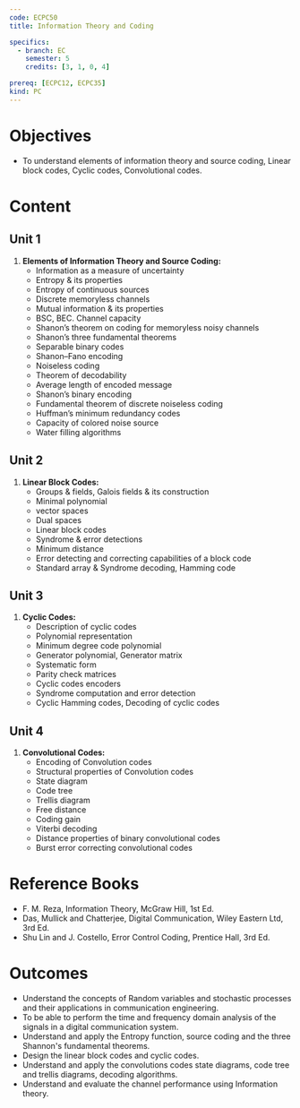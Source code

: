 ```yaml
---
code: ECPC50
title: Information Theory and Coding

specifics:
  - branch: EC
    semester: 5
    credits: [3, 1, 0, 4]

prereq: [ECPC12, ECPC35]
kind: PC
---
```


# Objectives

- To understand elements of information theory and source coding, Linear block codes, Cyclic codes, Convolutional codes.

# Content

## Unit 1

1. **Elements of Information Theory and Source Coding:**
   - Information as a measure of uncertainty
   - Entropy & its properties
   - Entropy of continuous sources
   - Discrete memoryless channels
   - Mutual information & its properties
   - BSC, BEC. Channel capacity
   - Shanon’s theorem on coding for memoryless noisy channels
   - Shanon’s three fundamental theorems
   - Separable binary codes
   - Shanon–Fano encoding
   - Noiseless coding
   - Theorem of decodability
   - Average length of encoded message
   - Shanon’s binary encoding
   - Fundamental theorem of discrete noiseless coding
   - Huffman’s minimum redundancy codes
   - Capacity of colored noise source
   - Water filling algorithms

## Unit 2

1. **Linear Block Codes:**
   - Groups & fields, Galois fields & its construction
   - Minimal polynomial
   - vector spaces
   - Dual spaces
   - Linear block codes
   - Syndrome & error detections
   - Minimum distance
   - Error detecting and correcting capabilities of a block code
   - Standard array & Syndrome decoding, Hamming code

## Unit 3

1. **Cyclic Codes:**
   - Description of cyclic codes
   - Polynomial representation
   - Minimum degree code polynomial
   - Generator polynomial, Generator matrix
   - Systematic form
   - Parity check matrices
   - Cyclic codes encoders
   - Syndrome computation and error detection
   - Cyclic Hamming codes, Decoding of cyclic codes

## Unit 4

1. **Convolutional Codes:**
   - Encoding of Convolution codes
   - Structural properties of Convolution codes
   - State diagram
   - Code tree
   - Trellis diagram
   - Free distance
   - Coding gain
   - Viterbi decoding
   - Distance properties of binary convolutional codes
   - Burst error correcting convolutional codes

# Reference Books

- F. M. Reza, Information Theory, McGraw Hill, 1st Ed.
- Das, Mullick and Chatterjee, Digital Communication, Wiley Eastern Ltd, 3rd Ed.
- Shu Lin and J. Costello, Error Control Coding, Prentice Hall, 3rd Ed.

# Outcomes

- Understand the concepts of Random variables and stochastic processes and their applications in communication engineering.
- To be able to perform the time and frequency domain analysis of the signals in a digital communication system.
- Understand and apply the Entropy function, source coding and the three Shannon's fundamental theorems.
- Design the linear block codes and cyclic codes.
- Understand and apply the convolutions codes state diagrams, code tree and trellis diagrams, decoding algorithms.
- Understand and evaluate the channel performance using Information theory.

